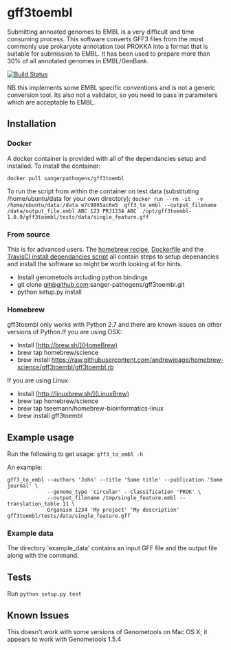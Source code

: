 # gff3toembl
Submitting annoated genomes to EMBL is a very difficult and time consuming process. This software converts GFF3 files from the most commonly use prokaryote annotation tool PROKKA into a format that is suitable for submission to EMBL. It has been used to prepare more than 30% of all annotated genomes in EMBL/GenBank.

[![Build Status](https://travis-ci.org/sanger-pathogens/gff3toembl.svg?branch=master)](https://travis-ci.org/sanger-pathogens/gff3toembl)

NB this implements some EMBL specific conventions and is not a generic conversion tool. Its also not a validator, so you need to pass in parameters which are acceptable to EMBL.

## Installation

### Docker
A docker container is provided with all of the dependancies setup and installed. To install the container:

`docker pull sangerpathogens/gff3toembl`

To run the script from within the container on test data (substituting /home/ubuntu/data for your own directory):
`docker run --rm -it  -v /home/ubuntu/data:/data e7c9895ac6e5  gff3_to_embl --output_filename /data/output_file.embl ABC 123 PRJ1234 ABC  /opt/gff3toembl-1.0.9/gff3toembl/tests/data/single_feature.gff`

### From source
This is for advanced users. The [homebrew recipe](https://raw.githubusercontent.com/andrewjpage/homebrew-science/gff3toembl/gff3toembl.rb), [Dockerfile](Dockerfile) and the [TravisCI install dependancies script](install_dependencies.sh) all contain steps to setup depenancies and install the software so might be worth looking at for hints.

- Install genometools including python bindings
- git clone git@github.com:sanger-pathogens/gff3toembl.git
- python setup.py install

### Homebrew
gff3toembl only works with Python 2.7 and there are known issues on other versions of Python.If you are using OSX:

- Install [http://brew.sh/](HomeBrew)
- brew tap homebrew/science
- brew install https://raw.githubusercontent.com/andrewjpage/homebrew-science/gff3toembl/gff3toembl.rb

If you are using Linux:

- Install [http://linuxbrew.sh/](LinuxBrew)
- brew tap homebrew/science
- brew tap tseemann/homebrew-bioinformatics-linux
- brew install gff3toembl

## Example usage
Run the following to get usage:
`gff3_to_embl -h`

An example:
```
gff3_to_embl --authors 'John' --title 'Some title' --publication 'Some journal' \
             --genome_type 'circular' --classification 'PROK' \
             --output_filename /tmp/single_feature.embl --translation_table 11 \
             Organism 1234 'My project' 'My description' gff3toembl/tests/data/single_feature.gff
```

### Example data
The directory 'example_data' contains an input GFF file and the output file along with the command.

## Tests
Run `python setup.py test`

## Known Issues
This doesn't work with some versions of Genometools on Mac OS X; it appears to work with Genometools 1.5.4
